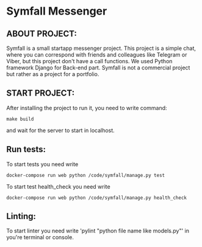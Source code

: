 # Symfall Messenger

## ABOUT PROJECT:
Symfall is a small startapp messenger project. This project is a simple chat,
where you can correspond with friends and colleagues like Telegram or Viber, but this project don't have a call functions. We used Python framework Django for Back-end
part. Symfall is not a commercial project but rather as a project for a portfolio.

## START PROJECT:
After installing the project to run it, you need to write command: 
```
make build
```
and wait for the server to start in localhost.

## Run tests:
To start tests you need write 
```
docker-compose run web python /code/symfall/manage.py test
```
To start test health_check you need write 
```
docker-compose run web python /code/symfall/manage.py health_check
```

## Linting:
To start linter you need write 'pylint "python file name like models.py"' in you're terminal or console.